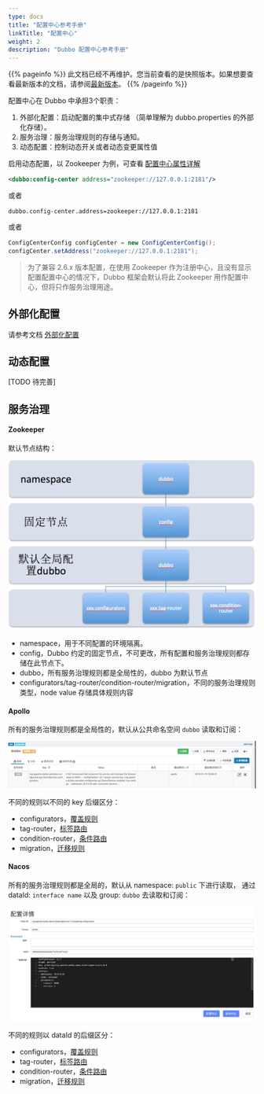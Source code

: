 ```yaml
---
type: docs
title: "配置中心参考手册"
linkTitle: "配置中心"
weight: 2
description: "Dubbo 配置中心参考手册"
---
```


{{% pageinfo %}} 此文档已经不再维护。您当前查看的是快照版本。如果想要查看最新版本的文档，请参阅[最新版本](/zh/docs3-v2/java-sdk/reference-manual/config-center/)。
{{% /pageinfo %}}

配置中心在 Dubbo 中承担3个职责：

1. 外部化配置：启动配置的集中式存储 （简单理解为 dubbo.properties 的外部化存储）。
2. 服务治理：服务治理规则的存储与通知。
3. 动态配置：控制动态开关或者动态变更属性值

启用动态配置，以 Zookeeper 为例，可查看 [配置中心属性详解](../../references/xml/dubbo-config-center)

```xml
<dubbo:config-center address="zookeeper://127.0.0.1:2181"/>
```

或者

```properties
dubbo.config-center.address=zookeeper://127.0.0.1:2181
```

或者

```java
ConfigCenterConfig configCenter = new ConfigCenterConfig();
configCenter.setAddress("zookeeper://127.0.0.1:2181");
```

> 为了兼容 2.6.x 版本配置，在使用 Zookeeper 作为注册中心，且没有显示配置配置中心的情况下，Dubbo 框架会默认将此 Zookeeper 用作配置中心，但将只作服务治理用途。

## 外部化配置
请参考文档 [外部化配置](../configuration/external-config)

## 动态配置
[TODO 待完善]

## 服务治理

#### Zookeeper

默认节点结构：

![zk-configcenter-governance](/imgs/user/zk-configcenter-governance.jpg)

- namespace，用于不同配置的环境隔离。
- config，Dubbo 约定的固定节点，不可更改，所有配置和服务治理规则都存储在此节点下。
- dubbo，所有服务治理规则都是全局性的，dubbo 为默认节点
- configurators/tag-router/condition-router/migration，不同的服务治理规则类型，node value 存储具体规则内容

#### Apollo

所有的服务治理规则都是全局性的，默认从公共命名空间 `dubbo` 读取和订阅：

![apollo-configcenter-governance.jpg](/imgs/user/apollo-configcenter-governance.jpg)

不同的规则以不同的 key 后缀区分：

- configurators，[覆盖规则](../../../docsv2.7/examples/config-rule/)
- tag-router，[标签路由](../../../docsv2.7/examples/routing-rule/)
- condition-router，[条件路由](../../../docsv2.7/examples/condition-router/)
- migration，[迁移规则](../../migration/migration-service-discovery)

#### Nacos

所有的服务治理规则都是全局的，默认从 namespace: `public` 下进行读取， 通过 dataId: `interface name` 以及 group: `dubbo` 去读取和订阅：

![nacos-configcenter-governance.jpg](/imgs/user/nacos-configcenter-governance.png)

不同的规则以 dataId 的后缀区分：

- configurators，[覆盖规则](../../../docsv2.7/examples/config-rule/)
- tag-router，[标签路由](../../../docsv2.7/examples/routing-rule/)
- condition-router，[条件路由](../../../docsv2.7/examples/condition-router/)
- migration，[迁移规则](../../migration/migration-service-discovery)

